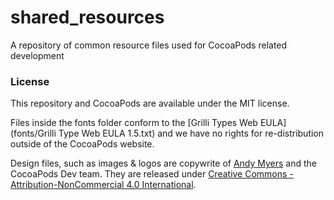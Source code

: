 # shared_resources

A repository of common resource files used for CocoaPods related development

### License

This repository and CocoaPods are available under the MIT license.

Files inside the fonts folder conform to the [Grilli Types Web EULA](fonts/Grilli Type Web EULA 1.5.txt) and we have no rights for re-distribution outside of the CocoaPods website.

Design files, such as images & logos are copywrite of [Andy Myers](http://andy-myers.co.uk) and the CocoaPods Dev team. They are released under [Creative Commons - Attribution-NonCommercial 4.0 International](http://creativecommons.org/licenses/by-nc/4.0/deed.en_US).